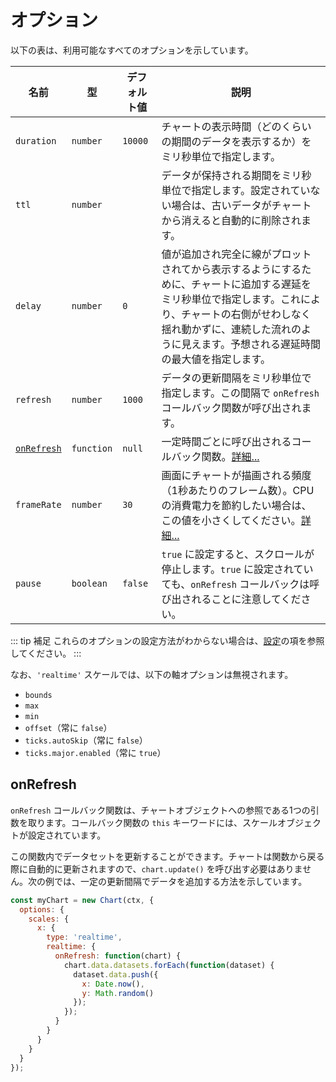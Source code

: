 # オプション

以下の表は、利用可能なすべてのオプションを示しています。

| 名前 | 型 | デフォルト値 | 説明
| ---- | ---- | ------- | -----------
| `duration` | `number` | `10000` | チャートの表示時間（どのくらいの期間のデータを表示するか）をミリ秒単位で指定します。
| `ttl` | `number` | | データが保持される期間をミリ秒単位で指定します。設定されていない場合は、古いデータがチャートから消えると自動的に削除されます。
| `delay` | `number` | `0` | 値が追加され完全に線がプロットされてから表示するようにするために、チャートに追加する遅延をミリ秒単位で指定します。これにより、チャートの右側がせわしなく揺れ動かずに、連続した流れのように見えます。予想される遅延時間の最大値を指定します。
| `refresh` | `number` | `1000` | データの更新間隔をミリ秒単位で指定します。この間隔で `onRefresh` コールバック関数が呼び出されます。
| [`onRefresh`](#onrefresh) | `function` | `null` | 一定時間ごとに呼び出されるコールバック関数。[詳細...](#onrefresh)
| `frameRate` | `number` | `30` | 画面にチャートが描画される頻度（1秒あたりのフレーム数）。CPU の消費電力を節約したい場合は、この値を小さくしてください。[詳細...](performance.md#cpu-使用率を下げる)
| `pause` | `boolean` | `false` | `true` に設定すると、スクロールが停止します。`true` に設定されていても、`onRefresh` コールバックは呼び出されることに注意してください。

::: tip 補足
これらのオプションの設定方法がわからない場合は、[設定](getting-started.md#設定)の項を参照してください。
:::

なお、`'realtime'` スケールでは、以下の軸オプションは無視されます。

- `bounds`
- `max`
- `min`
- `offset`（常に `false`）
- `ticks.autoSkip`（常に `false`）
- `ticks.major.enabled`（常に `true`）

## onRefresh

`onRefresh` コールバック関数は、チャートオブジェクトへの参照である1つの引数を取ります。コールバック関数の `this` キーワードには、スケールオブジェクトが設定されています。

この関数内でデータセットを更新することができます。チャートは関数から戻る際に自動的に更新されますので、`chart.update()` を呼び出す必要はありません。次の例では、一定の更新間隔でデータを追加する方法を示しています。

```js
const myChart = new Chart(ctx, {
  options: {
    scales: {
      x: {
        type: 'realtime',
        realtime: {
          onRefresh: function(chart) {
            chart.data.datasets.forEach(function(dataset) {
              dataset.data.push({
                x: Date.now(),
                y: Math.random()
              });
            });
          }
        }
      }
    }
  }
});
```
